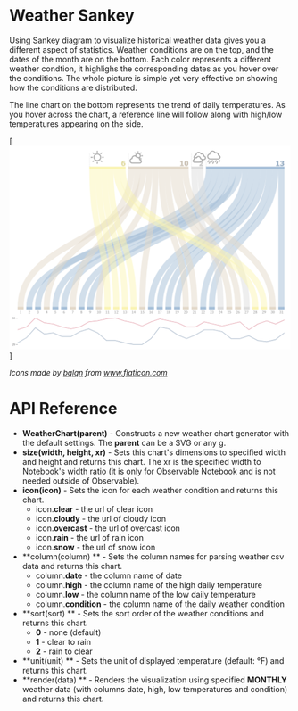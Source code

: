 # Weather Sankey

Using Sankey diagram to visualize historical weather data gives you a different aspect of statistics. Weather conditions are on the top, and the dates of the month are on the bottom. Each color represents a different weather condtion, it highlighs the corresponding dates as you hover over the conditions. The whole picture is simple yet very effective on showing how the conditions are distributed.

The line chart on the bottom represents the trend of daily temperatures. As you hover across the chart, a reference line will follow along with high/low temperatures appearing on the side.

[<img src="https://github.com/analyzer2004/weathersankey/blob/master/images/cover.png" width="960">]



<div style="font-size:10pt; font-style:italic">Icons made by <a href="https://www.flaticon.com/authors/bqlqn" title="bqlqn">bqlqn</a> from <a href="https://www.flaticon.com/" title="Flaticon"> www.flaticon.com</a></div>

# API Reference
* **WeatherChart(parent)** - Constructs a new weather chart generator with the default settings. The **parent** can be a SVG or any g.
* **size(width, height, xr)** - Sets this chart's dimensions to specified width and height and returns this chart. The xr is the specified width to Notebook's width ratio (it is only for Observable Notebook and is not needed outside of Observable).
* **icon(icon)** - Sets the icon for each weather condition and returns this chart.
  * icon.**clear** - the url of clear icon
  * icon.**cloudy** - the url of cloudy icon
  * icon.**overcast** - the url of overcast icon
  * icon.**rain** - the url of rain icon
  * icon.**snow** - the url of snow icon
* **column(column) ** - Sets the column names for parsing weather csv data and returns this chart.
  * column.**date** - the column name of date
  * column.**high** - the column name of the high daily temperature
  * column.**low** - the column name of the low daily temperature
  * column.**condition** - the column name of the daily weather condition
* **sort(sort) ** - Sets the sort order of the weather conditions and returns this chart.
  * **0** - none (default)
  * **1** - clear to rain
  * **2** - rain to clear
* **unit(unit) ** - Sets the unit of displayed temperature (default: °F) and returns this chart.
* **render(data) ** - Renders the visualization using specified **MONTHLY** weather data (with columns date, high, low temperatures and condition) and returns this chart.